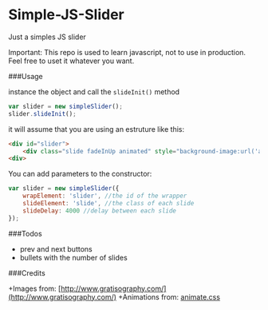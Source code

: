# Simple-JS-Slider
Just a simples JS slider

Important: This repo is used to learn javascript, not to use in production. Feel free to uset it whatever you want.

###Usage

instance the object and call the `slideInit()` method

```javascript
var slider = new simpleSlider();
slider.slideInit();
```
it will assume that you are using an estruture like this:

```html
<div id="slider">
	<div class="slide fadeInUp animated" style="background-image:url('assets/img/slide-1.jpg');"></div>
<div>
```

You can add parameters to the constructor:

```javascript
var slider = new simpleSlider({ 
	wrapElement: 'slider', //the id of the wrapper
	slideElement: 'slide', //the class of each slide
	slideDelay: 4000 //delay between each slide
});
```

###Todos

+ prev and next buttons
+ bullets with the number of slides

###Credits

+Images from: [http://www.gratisography.com/](http://www.gratisography.com/)
+Animations from: [animate.css](http://daneden.github.io/animate.css/)